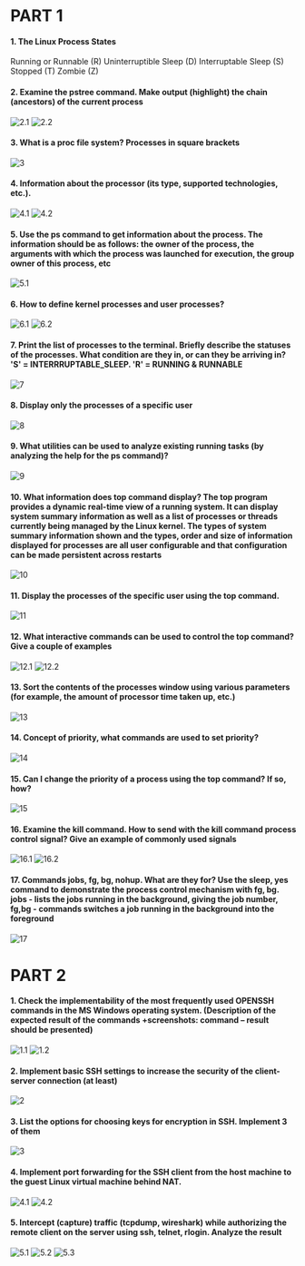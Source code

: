 # PART 1


#### 1. The Linux Process States
Running or Runnable (R)
Uninterruptible Sleep (D)
Interruptable Sleep (S)
Stopped (T)
Zombie (Z)
 
#### 2. Examine the pstree command. Make output (highlight) the chain (ancestors) of the current process

![2.1](https://github.com/shizgara/DevOps_online_Rivne_2022Q1Q2/blob/master/m4/Task%204.3/img/part1/2_1.PNG)
![2.2](https://github.com/shizgara/DevOps_online_Rivne_2022Q1Q2/blob/master/m4/Task%204.3/img/part1/2_2.PNG)

#### 3. What is a proc file system? Processes in square brackets

![3](https://github.com/shizgara/DevOps_online_Rivne_2022Q1Q2/blob/master/m4/Task%204.3/img/part1/3.PNG)

#### 4. Information about the processor (its type, supported technologies, etc.).

![4.1](https://github.com/shizgara/DevOps_online_Rivne_2022Q1Q2/blob/master/m4/Task%204.3/img/part1/4_1.PNG)
![4.2](https://github.com/shizgara/DevOps_online_Rivne_2022Q1Q2/blob/master/m4/Task%204.3/img/part1/4_2.PNG)

#### 5. Use the ps command to get information about the process. The information should be as follows: the owner of the process, the arguments with which the process was launched for execution, the group owner of this process, etc

![5.1](https://github.com/shizgara/DevOps_online_Rivne_2022Q1Q2/blob/master/m4/Task%204.3/img/part1/5_1.PNG)

#### 6. How to define kernel processes and user processes?

![6.1](https://github.com/shizgara/DevOps_online_Rivne_2022Q1Q2/blob/master/m4/Task%204.3/img/part1/6_1.PNG)
![6.2](https://github.com/shizgara/DevOps_online_Rivne_2022Q1Q2/blob/master/m4/Task%204.3/img/part1/6_2.PNG)


#### 7. Print the list of processes to the terminal. Briefly describe the statuses of the processes. What condition are they in, or can they be arriving in? 'S' = INTERRRUPTABLE_SLEEP. 'R' = RUNNING & RUNNABLE

![7](https://github.com/shizgara/DevOps_online_Rivne_2022Q1Q2/blob/master/m4/Task%204.3/img/part1/7.PNG)

#### 8. Display only the processes of a specific user

![8](https://github.com/shizgara/DevOps_online_Rivne_2022Q1Q2/blob/master/m4/Task%204.3/img/part1/8.PNG)

#### 9. What utilities can be used to analyze existing running tasks (by analyzing the help for the ps command)?

![9](https://github.com/shizgara/DevOps_online_Rivne_2022Q1Q2/blob/master/m4/Task%204.3/img/part1/9.PNG)

#### 10. What information does top command display? The top program provides a dynamic real-time view of a running system.  It can display system summary information as well as a list of processes or threads currently being managed by the Linux kernel.  The types of system summary information shown and the types, order and size of information displayed for processes are all user configurable and that configuration can be made persistent across restarts

![10](https://github.com/shizgara/DevOps_online_Rivne_2022Q1Q2/blob/master/m4/Task%204.3/img/part1/10.PNG)

#### 11. Display the processes of the specific user using the top command.

![11](https://github.com/shizgara/DevOps_online_Rivne_2022Q1Q2/blob/master/m4/Task%204.3/img/part1/11.PNG)

#### 12. What interactive commands can be used to control the top command? Give a couple of examples

![12.1](https://github.com/shizgara/DevOps_online_Rivne_2022Q1Q2/blob/master/m4/Task%204.3/img/part1/12_1.PNG)
![12.2](https://github.com/shizgara/DevOps_online_Rivne_2022Q1Q2/blob/master/m4/Task%204.3/img/part1/12_2.PNG)

#### 13. Sort the contents of the processes window using various parameters (for example, the amount of processor time taken up, etc.)

![13](https://github.com/shizgara/DevOps_online_Rivne_2022Q1Q2/blob/master/m4/Task%204.3/img/part1/13.PNG)

#### 14. Concept of priority, what commands are used to set priority?

![14](https://github.com/shizgara/DevOps_online_Rivne_2022Q1Q2/blob/master/m4/Task%204.3/img/part1/14.PNG)

#### 15. Can I change the priority of a process using the top command? If so, how?

![15](https://github.com/shizgara/DevOps_online_Rivne_2022Q1Q2/blob/master/m4/Task%204.3/img/part1/15.PNG)

#### 16. Examine the kill command. How to send with the kill command process control signal? Give an example of commonly used signals

![16.1](https://github.com/shizgara/DevOps_online_Rivne_2022Q1Q2/blob/master/m4/Task%204.3/img/part1/16_1.PNG)
![16.2](https://github.com/shizgara/DevOps_online_Rivne_2022Q1Q2/blob/master/m4/Task%204.3/img/part1/16_2.PNG)

#### 17. Commands jobs, fg, bg, nohup. What are they for? Use the sleep, yes command to demonstrate the process control mechanism with fg, bg. jobs - lists the jobs running in the background, giving the job number, fg,bg - commands switches a job running in the background into the foreground

![17](https://github.com/shizgara/DevOps_online_Rivne_2022Q1Q2/blob/master/m4/Task%204.3/img/part1/17.PNG)


# PART 2


#### 1. Check the implementability of the most frequently used OPENSSH commands in the MS Windows operating system. (Description of the expected result of the commands +screenshots: command – result should be presented) 

![1.1](https://github.com/shizgara/DevOps_online_Rivne_2022Q1Q2/blob/master/m4/Task%204.3/img/part2/1_1.PNG)
![1.2](https://github.com/shizgara/DevOps_online_Rivne_2022Q1Q2/blob/master/m4/Task%204.3/img/part2/1_2.PNG)

#### 2. Implement basic SSH settings to increase the security of the client-server connection (at least)

![2](https://github.com/shizgara/DevOps_online_Rivne_2022Q1Q2/blob/master/m4/Task%204.3/img/part2/2.PNG)

#### 3. List the options for choosing keys for encryption in SSH. Implement 3 of them

![3](https://github.com/shizgara/DevOps_online_Rivne_2022Q1Q2/blob/master/m4/Task%204.3/img/part2/3.PNG)

#### 4. Implement port forwarding for the SSH client from the host machine to the guest Linux virtual machine behind NAT.

![4.1](https://github.com/shizgara/DevOps_online_Rivne_2022Q1Q2/blob/master/m4/Task%204.3/img/part2/4_1.PNG)
![4.2](https://github.com/shizgara/DevOps_online_Rivne_2022Q1Q2/blob/master/m4/Task%204.3/img/part2/4_2.PNG)

#### 5. Intercept (capture) traffic (tcpdump, wireshark) while authorizing the remote client on the server using ssh, telnet, rlogin. Analyze the result

![5.1](https://github.com/shizgara/DevOps_online_Rivne_2022Q1Q2/blob/master/m4/Task%204.3/img/part2/5_1.PNG)
![5.2](https://github.com/shizgara/DevOps_online_Rivne_2022Q1Q2/blob/master/m4/Task%204.3/img/part2/5_2.PNG)
![5.3](https://github.com/shizgara/DevOps_online_Rivne_2022Q1Q2/blob/master/m4/Task%204.3/img/part2/5_3.PNG)
